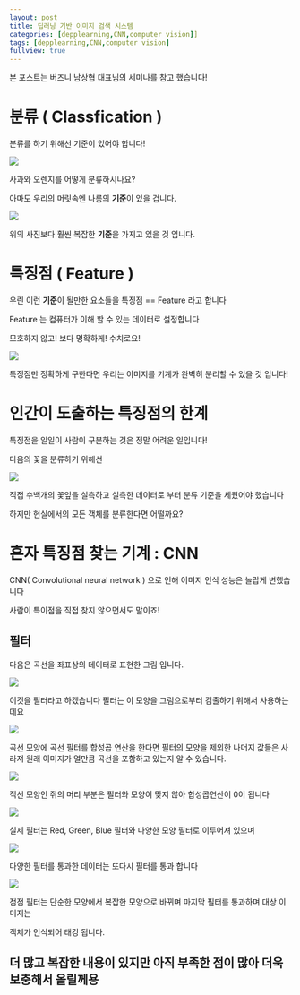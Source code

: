 ```yaml
---
layout: post
title: 딥러닝 기반 이미지 검색 시스템
categories: [depplearning,CNN,computer vision]]
tags: [depplearning,CNN,computer vision]
fullview: true
---
```


본 포스트는 버즈니 남상협 대표님의 세미나를 참고 했습니다!

# 분류 ( Classfication )

분류를 하기 위해선 기준이 있어야 합니다!

![](images/2018-07-21-01.PNG)

사과와 오렌지를 어떻게 분류하시나요?

아마도 우리의 머릿속엔 나름의 **기준**이 있을 겁니다.

![](images/2018-07-21-02.PNG)

위의 사진보다 훨씬 복잡한 **기준**을 가지고 있을 것 입니다.

# 특징점 ( Feature )

우린 이런 **기준**이 될만한 요소들을 특징점 == Feature 라고 합니다

Feature 는 컴퓨터가 이해 할 수 있는 데이터로 설정합니다

모호하지 않고! 보다 명확하게! 수치로요!

![](images/2018-07-21-03.PNG)

특징점만 정확하게 구한다면 우리는 이미지를 기계가 완벽히 분리할 수 있을 것 입니다!

# 인간이 도출하는 특징점의 한계

특징점을 일일이 사람이 구분하는 것은 정말 어려운 일입니다!

다음의 꽃을 분류하기 위해선

![](images/2018-07-21-04.PNG)

직접 수백개의 꽃잎을 실측하고 실측한 데이터로 부터 분류 기준을 세웠어야 했습니다

하지만 현실에서의 모든 객체를 분류한다면 어떨까요?

# 혼자 특징점 찾는 기계 : CNN

CNN( Convolutional neural network ) 으로 인해 이미지 인식 성능은 놀랍게 변했습니다

사람이 특이점을 직접 찾지 않으면서도 말이죠!

## 필터

다음은 곡선을 좌표상의 데이터로 표현한 그림 입니다.

![](images/2018-07-21-06.PNG)

이것을 필터라고 하겠습니다 필터는 이 모양을 그림으로부터 검출하기 위해서 사용하는데요

![](images/2018-07-21-07.PNG)

곡선 모양에 곡선 필터를 합성곱 연산을 한다면 필터의 모양을 제외한 나머지 값들은 사라져
원래 이미지가 얼만큼 곡선을 포함하고 있는지 알 수 있습니다.

![](images/2018-07-21-08.PNG)

직선 모양인 쥐의 머리 부분은 필터와 모양이 맞지 않아 합성곱연산이 0이 됩니다

![](images/2018-07-21-09.PNG)

실제 필터는 Red, Green, Blue 필터와 다양한 모양 필터로 이루어져 있으며

![](images/2018-07-21-10.PNG)

다양한 필터를 통과한 데이터는 또다시 필터를 통과 합니다

![](images/2018-07-21-11.PNG)

점점 필터는 단순한 모양에서 복잡한 모양으로 바뀌며 마지막 필터를 통과하며 대상 이미지는

객체가 인식되어 태깅 됩니다.

## 더 많고 복잡한 내용이 있지만 아직 부족한 점이 많아 더욱 보충해서 올릴께용